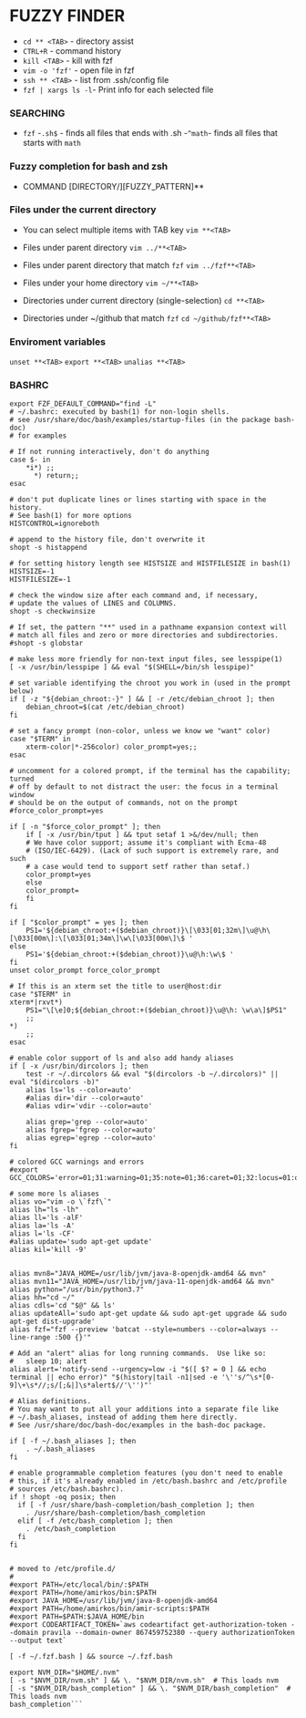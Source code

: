 # FUZZY FINDER 
- `cd ** <TAB>` - directory assist
- `CTRL+R` - command history
- `kill <TAB>` - kill with fzf
- `vim -o 'fzf'` - open file in fzf
- `ssh ** <TAB>` - list from .ssh/config file
- `fzf | xargs ls -l`- Print info for each selected file

### SEARCHING
- `fzf`
  -`.sh$` - finds all  files that ends with .sh
  -`^math`- finds all files that starts with `math`

### Fuzzy completion for bash and zsh  
- COMMAND [DIRECTORY/][FUZZY_PATTERN]**<TAB>

### Files under the current directory
- You can select multiple items with TAB key
`vim **<TAB>`

- Files under parent directory
`vim ../**<TAB>`

- Files under parent directory that match `fzf`
`vim ../fzf**<TAB>`

- Files under your home directory
`vim ~/**<TAB>`

- Directories under current directory (single-selection)
`cd **<TAB>`

- Directories under ~/github that match `fzf`
`cd ~/github/fzf**<TAB>`

### Enviroment variables
`unset **<TAB>`
`export **<TAB>`
`unalias **<TAB>`

### BASHRC

```
export FZF_DEFAULT_COMMAND="find -L"
# ~/.bashrc: executed by bash(1) for non-login shells.
# see /usr/share/doc/bash/examples/startup-files (in the package bash-doc)
# for examples

# If not running interactively, don't do anything
case $- in
    *i*) ;;
      *) return;;
esac

# don't put duplicate lines or lines starting with space in the history.
# See bash(1) for more options
HISTCONTROL=ignoreboth

# append to the history file, don't overwrite it
shopt -s histappend

# for setting history length see HISTSIZE and HISTFILESIZE in bash(1)
HISTSIZE=-1
HISTFILESIZE=-1

# check the window size after each command and, if necessary,
# update the values of LINES and COLUMNS.
shopt -s checkwinsize

# If set, the pattern "**" used in a pathname expansion context will
# match all files and zero or more directories and subdirectories.
#shopt -s globstar

# make less more friendly for non-text input files, see lesspipe(1)
[ -x /usr/bin/lesspipe ] && eval "$(SHELL=/bin/sh lesspipe)"

# set variable identifying the chroot you work in (used in the prompt below)
if [ -z "${debian_chroot:-}" ] && [ -r /etc/debian_chroot ]; then
    debian_chroot=$(cat /etc/debian_chroot)
fi

# set a fancy prompt (non-color, unless we know we "want" color)
case "$TERM" in
    xterm-color|*-256color) color_prompt=yes;;
esac

# uncomment for a colored prompt, if the terminal has the capability; turned
# off by default to not distract the user: the focus in a terminal window
# should be on the output of commands, not on the prompt
#force_color_prompt=yes

if [ -n "$force_color_prompt" ]; then
    if [ -x /usr/bin/tput ] && tput setaf 1 >&/dev/null; then
	# We have color support; assume it's compliant with Ecma-48
	# (ISO/IEC-6429). (Lack of such support is extremely rare, and such
	# a case would tend to support setf rather than setaf.)
	color_prompt=yes
    else
	color_prompt=
    fi
fi

if [ "$color_prompt" = yes ]; then
    PS1='${debian_chroot:+($debian_chroot)}\[\033[01;32m\]\u@\h\[\033[00m\]:\[\033[01;34m\]\w\[\033[00m\]\$ '
else
    PS1='${debian_chroot:+($debian_chroot)}\u@\h:\w\$ '
fi
unset color_prompt force_color_prompt

# If this is an xterm set the title to user@host:dir
case "$TERM" in
xterm*|rxvt*)
    PS1="\[\e]0;${debian_chroot:+($debian_chroot)}\u@\h: \w\a\]$PS1"
    ;;
*)
    ;;
esac

# enable color support of ls and also add handy aliases
if [ -x /usr/bin/dircolors ]; then
    test -r ~/.dircolors && eval "$(dircolors -b ~/.dircolors)" || eval "$(dircolors -b)"
    alias ls='ls --color=auto'
    #alias dir='dir --color=auto'
    #alias vdir='vdir --color=auto'

    alias grep='grep --color=auto'
    alias fgrep='fgrep --color=auto'
    alias egrep='egrep --color=auto'
fi

# colored GCC warnings and errors
#export GCC_COLORS='error=01;31:warning=01;35:note=01;36:caret=01;32:locus=01:quote=01'

# some more ls aliases
alias vo="vim -o \`fzf\`"
alias lh="ls -lh"
alias ll='ls -alF'
alias la='ls -A'
alias l='ls -CF'
#alias update='sudo apt-get update'
alias kil='kill -9'


alias mvn8="JAVA_HOME=/usr/lib/jvm/java-8-openjdk-amd64 && mvn"
alias mvn11="JAVA_HOME=/usr/lib/jvm/java-11-openjdk-amd64 && mvn"
alias python="/usr/bin/python3.7"
alias hh="cd ~/" 
alias cdls='cd "$@" && ls'
alias updateAll='sudo apt-get update && sudo apt-get upgrade && sudo apt-get dist-upgrade'
alias fzf="fzf --preview 'batcat --style=numbers --color=always --line-range :500 {}'"

# Add an "alert" alias for long running commands.  Use like so:
#   sleep 10; alert
alias alert='notify-send --urgency=low -i "$([ $? = 0 ] && echo terminal || echo error)" "$(history|tail -n1|sed -e '\''s/^\s*[0-9]\+\s*//;s/[;&|]\s*alert$//'\'')"'

# Alias definitions.
# You may want to put all your additions into a separate file like
# ~/.bash_aliases, instead of adding them here directly.
# See /usr/share/doc/bash-doc/examples in the bash-doc package.

if [ -f ~/.bash_aliases ]; then
    . ~/.bash_aliases
fi

# enable programmable completion features (you don't need to enable
# this, if it's already enabled in /etc/bash.bashrc and /etc/profile
# sources /etc/bash.bashrc).
if ! shopt -oq posix; then
  if [ -f /usr/share/bash-completion/bash_completion ]; then
    . /usr/share/bash-completion/bash_completion
  elif [ -f /etc/bash_completion ]; then
    . /etc/bash_completion
  fi
fi


# moved to /etc/profile.d/
#
#export PATH=/etc/local/bin/:$PATH
#export PATH=/home/amirkos/bin:$PATH
#export JAVA_HOME=/usr/lib/jvm/java-8-openjdk-amd64
#export PATH=/home/amirkos/bin/amir-scripts:$PATH
#export PATH=$PATH:$JAVA_HOME/bin
#export CODEARTIFACT_TOKEN=`aws codeartifact get-authorization-token --domain pravila --domain-owner 867459752380 --query authorizationToken --output text`

[ -f ~/.fzf.bash ] && source ~/.fzf.bash

export NVM_DIR="$HOME/.nvm"
[ -s "$NVM_DIR/nvm.sh" ] && \. "$NVM_DIR/nvm.sh"  # This loads nvm
[ -s "$NVM_DIR/bash_completion" ] && \. "$NVM_DIR/bash_completion"  # This loads nvm
bash_completion```
